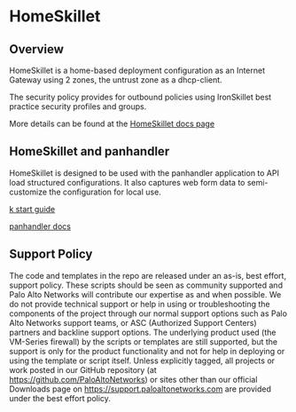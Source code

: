 # HomeSkillet

## Overview

HomeSkillet is a home-based deployment configuration as an Internet Gateway
using 2 zones, the untrust zone as a dhcp-client.

The security policy provides for outbound policies using IronSkillet
best practice security profiles and groups.

More details can be found at the
[HomeSkillet docs page](https://HomeSkillet.readthedocs.io)

## HomeSkillet and panhandler

HomeSkillet is designed to be used with the panhandler application to API
load structured configurations. It also captures web form data to semi-customize
the configuration for local use.

[k start guide](https://live.paloaltonetworks.com/t5/Skillet-Tools/Install-and-Get-Started-With-Panhandler/ta-p/307916)

[panhandler docs](https://panhandler.readthedocs.io)


## Support Policy
The code and templates in the repo are released under an as-is, best effort, support policy.
These scripts should be seen as community supported and Palo Alto Networks will contribute
our expertise as and when possible. We do not provide technical support or help in using
or troubleshooting the components of the project through our normal support options
such as Palo Alto Networks support teams, or ASC (Authorized Support Centers) partners
and backline support options. The underlying product used (the VM-Series firewall)
by the scripts or templates are still supported, but the support is only for the
product functionality and not for help in deploying or using the template or script itself.
Unless explicitly tagged, all projects or work posted in our GitHub repository
(at https://github.com/PaloAltoNetworks) or sites other than our official Downloads page
on https://support.paloaltonetworks.com are provided under the best effort policy.


